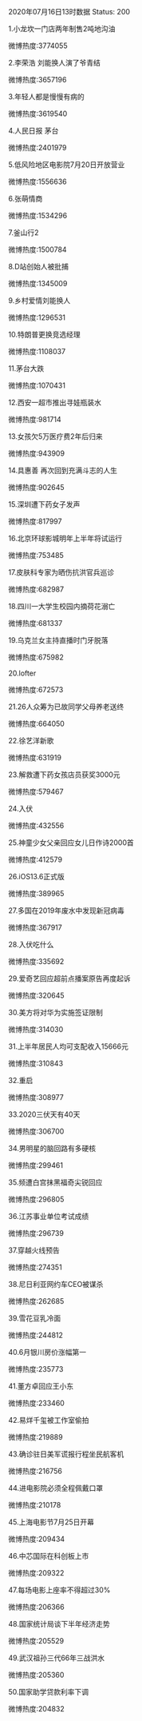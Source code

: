 2020年07月16日13时数据
Status: 200

1.小龙坎一门店两年制售2吨地沟油

微博热度:3774055

2.李荣浩 刘能换人演了爷青结

微博热度:3657196

3.年轻人都是慢慢有病的

微博热度:3619540

4.人民日报 茅台

微博热度:2401979

5.低风险地区电影院7月20日开放营业

微博热度:1556636

6.张萌情商

微博热度:1534296

7.釜山行2

微博热度:1500784

8.D站创始人被批捕

微博热度:1345009

9.乡村爱情刘能换人

微博热度:1296531

10.特朗普更换竞选经理

微博热度:1108037

11.茅台大跌

微博热度:1070431

12.西安一超市推出寻娃瓶装水

微博热度:981714

13.女孩欠5万医疗费2年后归来

微博热度:943909

14.具惠善 再次回到充满斗志的人生

微博热度:902645

15.深圳遭下药女子发声

微博热度:817997

16.北京环球影城明年上半年将试运行

微博热度:753485

17.皮肤科专家为晒伤抗洪官兵巡诊

微博热度:682987

18.四川一大学生校园内摘荷花溺亡

微博热度:681337

19.乌克兰女主持直播时门牙脱落

微博热度:675982

20.lofter

微博热度:672573

21.26人众筹为已故同学父母养老送终

微博热度:664050

22.徐艺洋新歌

微博热度:631919

23.解救遭下药女孩店员获奖3000元

微博热度:579467

24.入伏

微博热度:432556

25.神童少女父亲回应女儿日作诗2000首

微博热度:412579

26.iOS13.6正式版

微博热度:389965

27.多国在2019年废水中发现新冠病毒

微博热度:367917

28.入伏吃什么

微博热度:335692

29.爱奇艺回应超前点播案原告再度起诉

微博热度:320645

30.美方将对华为实施签证限制

微博热度:314030

31.上半年居民人均可支配收入15666元

微博热度:310843

32.重启

微博热度:308977

33.2020三伏天有40天

微博热度:306700

34.男明星的脑回路有多硬核

微博热度:299461

35.频遭白宫抹黑福奇尖锐回应

微博热度:296805

36.江苏事业单位考试成绩

微博热度:296739

37.穿越火线预告

微博热度:274351

38.尼日利亚网约车CEO被谋杀

微博热度:262685

39.雪花豆乳冷面

微博热度:244812

40.6月银川房价涨幅第一

微博热度:235773

41.董方卓回应王小东

微博热度:233460

42.易烊千玺被工作室偷拍

微博热度:219889

43.确诊驻日美军谎报行程坐民航客机

微博热度:216756

44.进电影院必须全程佩戴口罩

微博热度:210178

45.上海电影节7月25日开幕

微博热度:209434

46.中芯国际在科创板上市

微博热度:209322

47.每场电影上座率不得超过30%

微博热度:206366

48.国家统计局谈下半年经济走势

微博热度:205529

49.武汉祖孙三代66年三战洪水

微博热度:205360

50.国家助学贷款利率下调

微博热度:204832

